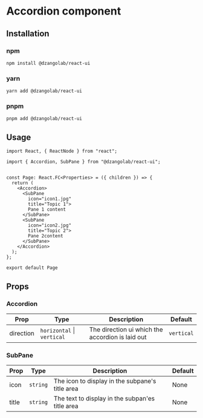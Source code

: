 # Accordion component

## Installation

### npm

```
npm install @dzangolab/react-ui
```

### yarn

```
yarn add @dzangolab/react-ui
```

### pnpm

```
pnpm add @dzangolab/react-ui
```

## Usage

```
import React, { ReactNode } from "react";

import { Accordion, SubPane } from "@dzangolab/react-ui";


const Page: React.FC<Properties> = ({ children }) => {
  return (
    <Accordion>
      <SubPane
        icon="icon1.jpg"
        title="Topic 1">
        Pane 1 content
      </SubPane>
      <SubPane
        icon="icon2.jpg"
        title="Topic 2">
        Pane 2content
      </SubPane>
    </Accordion>
  );
};

export default Page
```

## Props

### Accordion

| Prop      | Type                       | Description                                      | Default      |
|-----------|----------------------------|--------------------------------------------------|--------------|
| direction | `horizontal` \| `vertical` | The direction ui which the accordion is laid out | `vertical`   |

### SubPane

| Prop  | Type     | Description                                     | Default      |
|-------|----------|-------------------------------------------------|--------------|
| icon  | `string` | The icon to display in the subpane's title area | None         |
| title | `string` | The text to display in the subpan'es title area | None         |

